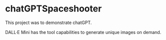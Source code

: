 # chatGPTSpaceshooter

This project was to demonstrate chatGPT.

DALL·E Mini has the tool capabilities to generate unique images on demand. 



